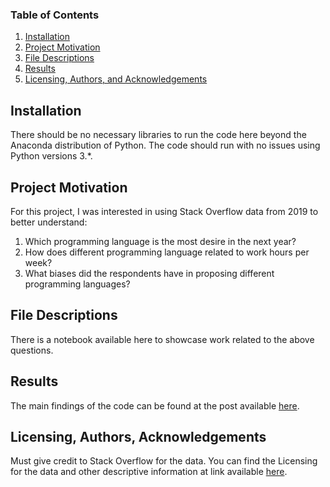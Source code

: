 ### Table of Contents

1. [Installation](#installation)
2. [Project Motivation](#motivation)
3. [File Descriptions](#files)
4. [Results](#results)
5. [Licensing, Authors, and Acknowledgements](#licensing)

## Installation <a name="installation"></a>

There should be no necessary libraries to run the code here beyond the Anaconda distribution of Python.  The code should run with no issues using Python versions 3.*.

## Project Motivation<a name="motivation"></a>

For this project, I was interested in using Stack Overflow data from 2019 to better understand:

1. Which programming language is the most desire in the next year?
2. How does different programming language related to work hours per week?
3. What biases did the respondents have in proposing different programming languages?


## File Descriptions <a name="files"></a>

There is a notebook available here to showcase work related to the above questions.  

## Results<a name="results"></a>

The main findings of the code can be found at the post available [here](https://medium.com/p/b893238d2aa5/edit).

## Licensing, Authors, Acknowledgements<a name="licensing"></a>

Must give credit to Stack Overflow for the data.  You can find the Licensing for the data and other descriptive information at link available [here](https://insights.stackoverflow.com/survey/2019).  
